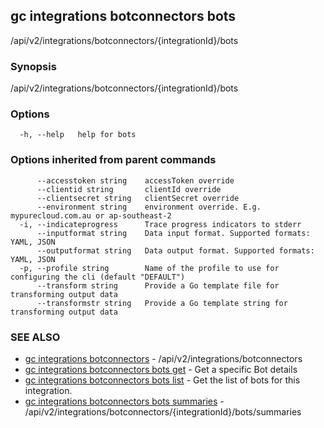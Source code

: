## gc integrations botconnectors bots

/api/v2/integrations/botconnectors/{integrationId}/bots

### Synopsis

/api/v2/integrations/botconnectors/{integrationId}/bots

### Options

```
  -h, --help   help for bots
```

### Options inherited from parent commands

```
      --accesstoken string    accessToken override
      --clientid string       clientId override
      --clientsecret string   clientSecret override
      --environment string    environment override. E.g. mypurecloud.com.au or ap-southeast-2
  -i, --indicateprogress      Trace progress indicators to stderr
      --inputformat string    Data input format. Supported formats: YAML, JSON
      --outputformat string   Data output format. Supported formats: YAML, JSON
  -p, --profile string        Name of the profile to use for configuring the cli (default "DEFAULT")
      --transform string      Provide a Go template file for transforming output data
      --transformstr string   Provide a Go template string for transforming output data
```

### SEE ALSO

* [gc integrations botconnectors](gc_integrations_botconnectors.html)	 - /api/v2/integrations/botconnectors
* [gc integrations botconnectors bots get](gc_integrations_botconnectors_bots_get.html)	 - Get a specific Bot details
* [gc integrations botconnectors bots list](gc_integrations_botconnectors_bots_list.html)	 - Get the list of bots for this integration.
* [gc integrations botconnectors bots summaries](gc_integrations_botconnectors_bots_summaries.html)	 - /api/v2/integrations/botconnectors/{integrationId}/bots/summaries


